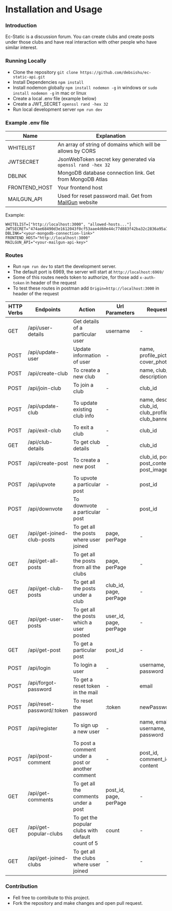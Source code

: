 # Installation and Usage

### Introduction

Ec-Static is a discussion forum. You can create clubs and create posts under those clubs and have real interaction with other people who have similar interest.

### Running Locally

- Clone the repository `git clone https://github.com/debsishu/ec-static-api.git`
- Install Dependencies `npm install`
- Install nodemon globally `npm install nodemon -g` in windows or `sudo install nodemon -g` in mac or linux
- Create a local .env file (example below)
- Create a JWT_SECRET `openssl rand -hex 32`
- Run local development server `npm run dev`

### Example .env file

| Name          | Explanation                                                                        |
| ------------- | ---------------------------------------------------------------------------------- |
| WHITELIST     | An array of string of domains which will be allows by CORS                         |
| JWTSECRET     | JsonWebToken secret key generated via `openssl rand -hex 32`                       |
| DBLINK        | MongoDB database connection link. Get from MongoDB Atlas                           |
| FRONTEND_HOST | Your frontend host                                                                 |
| MAILGUN_API   | Used for reset password mail. Get from [MailGun](https://www.mailgun.com/) website |

Example:

```
WHITELIST=["http://localhost:3000", "allowed-hosts..."]
JWTSECRET="474ae68490d3e1612043f0cf53aae4d60e44c77d883f42ba32c2836a95a73527"
DBLINK="<your-mongodb-connection-link>"
FRONTEND_HOST="http://localhost:3000"
MAILGUN_API="<your-mailgun-api-key>"

```

### Routes

- Run `npm run dev` to start the development server.
- The default port is 6969, the server will start at `http://localhost:6969/`
- Some of this routes needs token to authorize, for those add `x-auth-token` in header of the request
- To test these routes in postman add `Origin=http://localhost:3000` in header of the request

| HTTP Verbs | Endpoints                  | Action                                            | Url Parameters         | Request Body                                                          | Token Required |
| ---------- | -------------------------- | ------------------------------------------------- | ---------------------- | --------------------------------------------------------------------- | -------------- |
| GET        | /api/user-details          | Get details of a particular user                  | username               | -                                                                     | NO             |
| POST       | /api/update-user           | Update information of user                        | -                      | name, profile_picture, cover_photo, bio                               | YES            |
| POST       | /api/create-club           | To create a new club                              | -                      | name, club_id, description                                            | YES            |
| POST       | /api/join-club             | To join a club                                    | -                      | club_id                                                               | YES            |
| POST       | /api/update-club           | To update existing club info                      | -                      | name, description, club_id, club_profile_picture, club_banner_picture | YES            |
| POST       | /api/exit-club             | To exit a club                                    | -                      | club_id                                                               | YES            |
| GET        | /api/club-details          | To get club details                               | -                      | club_id                                                               | NO             |
| POST       | /api/create-post           | To create a new post                              | -                      | club_id, post_title, post_content, post_image                         | YES            |
| POST       | /api/upvote                | To upvote a particular post                       | -                      | post_id                                                               | YES            |
| POST       | /api/downvote              | To downvote a particular post                     | -                      | post_id                                                               | YES            |
| GET        | /api/get-joined-club-posts | To get all the posts where user joined            | page, perPage          | -                                                                     | YES            |
| GET        | /api/get-all-posts         | To get all the posts from all the clubs           | page, perPage          | -                                                                     | NO             |
| GET        | /api/get-club-posts        | To get all the posts under a club                 | club_id, page, perPage | -                                                                     | NO             |
| GET        | /api/get-user-posts        | To get all the posts which a user posted          | user_id, page, perPage | -                                                                     | NO             |
| GET        | /api/get-post              | To get a particular post                          | post_id                | -                                                                     | NO             |
| POST       | /api/login                 | To login a user                                   | -                      | username, password                                                    | NO             |
| POST       | /api/forgot-password       | To get a reset token in the mail                  | -                      | email                                                                 | NO             |
| POST       | /api/reset-password/:token | To reset the password                             | :token                 | newPassword                                                           | NO             |
| POST       | /api/register              | To sign up a new user                             | -                      | name, email, username, password                                       | NO             |
| POST       | /api/post-comment          | To post a comment under a post or another comment | -                      | post_id, comment_id, content                                          | YES            |
| GET        | /api/get-comments          | To get all the comments under a post              | post_id, page, perPage | -                                                                     | NO             |
| GET        | /api/get-popular-clubs     | To get the popular clubs with default count of 5  | count                  | -                                                                     | NO             |
| GET        | /api/get-joined-clubs      | To get all the clubs where user joined            | -                      | -                                                                     | YES            |

### Contribution

- Fell free to contribute to this project.
- Fork the repository and make changes and open pull request.

